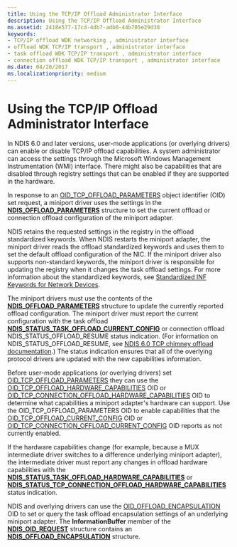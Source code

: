 ```yaml
---
title: Using the TCP/IP Offload Administrator Interface
description: Using the TCP/IP Offload Administrator Interface
ms.assetid: 2418e577-17cd-4db7-adb0-44b705e29d38
keywords:
- TCP/IP offload WDK networking , administrator interface
- offload WDK TCP/IP transport , administrator interface
- task offload WDK TCP/IP transport , administrator interface
- connection offload WDK TCP/IP transport , administrator interface
ms.date: 04/20/2017
ms.localizationpriority: medium
---
```


# Using the TCP/IP Offload Administrator Interface





In NDIS 6.0 and later versions, user-mode applications (or overlying drivers) can enable or disable TCP/IP offload capabilities. A system administrator can access the settings through the Microsoft Windows Management Instrumentation (WMI) interface. There might also be capabilities that are disabled through registry settings that can be enabled if they are supported in the hardware.

In response to an [OID\_TCP\_OFFLOAD\_PARAMETERS](https://docs.microsoft.com/windows-hardware/drivers/network/oid-tcp-offload-parameters) object identifier (OID) set request, a miniport driver uses the settings in the [**NDIS\_OFFLOAD\_PARAMETERS**](https://docs.microsoft.com/windows-hardware/drivers/ddi/content/ntddndis/ns-ntddndis-_ndis_offload_parameters) structure to set the current offload or connection offload configuration of the miniport adapter.

NDIS retains the requested settings in the registry in the offload standardized keywords. When NDIS restarts the miniport adapter, the miniport driver reads the offload standardized keywords and uses them to set the default offload configuration of the NIC. If the miniport driver also supports non-standard keywords, the miniport driver is responsible for updating the registry when it changes the task offload settings. For more information about the standardized keywords, see [Standardized INF Keywords for Network Devices](standardized-inf-keywords-for-network-devices.md).

The miniport drivers must use the contents of the [**NDIS\_OFFLOAD\_PARAMETERS**](https://docs.microsoft.com/windows-hardware/drivers/ddi/content/ntddndis/ns-ntddndis-_ndis_offload_parameters) structure to update the currently reported offload configuration. The miniport driver must report the current configuration with the task offload [**NDIS\_STATUS\_TASK\_OFFLOAD\_CURRENT\_CONFIG**](https://docs.microsoft.com/windows-hardware/drivers/network/ndis-status-task-offload-current-config) or connection offload NDIS\_STATUS\_OFFLOAD\_RESUME status indication. (For information on NDIS\_STATUS\_OFFLOAD\_RESUME, see [NDIS 6.0 TCP chimney offload documentation](full-tcp-offload.md).) The status indication ensures that all of the overlying protocol drivers are updated with the new capabilities information.

Before user-mode applications (or overlying drivers) set [OID\_TCP\_OFFLOAD\_PARAMETERS](https://docs.microsoft.com/windows-hardware/drivers/network/oid-tcp-offload-parameters) they can use the [OID\_TCP\_OFFLOAD\_HARDWARE\_CAPABILITIES](https://docs.microsoft.com/windows-hardware/drivers/network/oid-tcp-offload-hardware-capabilities) OID or [OID\_TCP\_CONNECTION\_OFFLOAD\_HARDWARE\_CAPABILITIES](https://docs.microsoft.com/windows-hardware/drivers/network/oid-tcp-connection-offload-hardware-capabilities) OID to determine what capabilities a miniport adapter's hardware can support. Use the OID\_TCP\_OFFLOAD\_PARAMETERS OID to enable capabilities that the [OID\_TCP\_OFFLOAD\_CURRENT\_CONFIG](https://docs.microsoft.com/windows-hardware/drivers/network/oid-tcp-offload-current-config) OID or [OID\_TCP\_CONNECTION\_OFFLOAD\_CURRENT\_CONFIG](https://docs.microsoft.com/windows-hardware/drivers/network/oid-tcp-connection-offload-current-config) OID reports as not currently enabled.

If the hardware capabilities change (for example, because a MUX intermediate driver switches to a difference underlying miniport adapter), the intermediate driver must report any changes in offload hardware capabilities with the [**NDIS\_STATUS\_TASK\_OFFLOAD\_HARDWARE\_CAPABILITIES**](https://docs.microsoft.com/windows-hardware/drivers/network/ndis-status-task-offload-hardware-capabilities) or [**NDIS\_STATUS\_TCP\_CONNECTION\_OFFLOAD\_HARDWARE\_CAPABILITIES**](https://docs.microsoft.com/windows-hardware/drivers/network/ndis-status-tcp-connection-offload-hardware-capabilities) status indication.

NDIS and overlying drivers can use the [OID\_OFFLOAD\_ENCAPSULATION](https://docs.microsoft.com/windows-hardware/drivers/network/oid-offload-encapsulation) OID to set or query the task offload encapsulation settings of an underlying miniport adapter. The **InformationBuffer** member of the [**NDIS\_OID\_REQUEST**](https://docs.microsoft.com/windows-hardware/drivers/ddi/content/ndis/ns-ndis-_ndis_oid_request) structure contains an [**NDIS\_OFFLOAD\_ENCAPSULATION**](https://docs.microsoft.com/windows-hardware/drivers/ddi/content/ndis/ns-ndis-_ndis_offload_encapsulation) structure.

 

 





